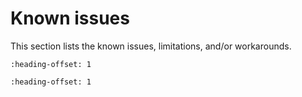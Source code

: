 # Known issues

This section lists the known issues, limitations, and/or workarounds.

```{include} /release/known_issues/cannot_add_sdk_components.md
:heading-offset: 1
```

```{include} ../../../../release/known_issues/the_spi_transfer_interrupt_examples_dont_work.md
:heading-offset: 1
```